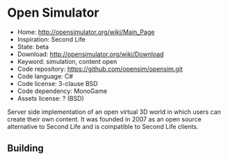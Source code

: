 # Open Simulator

- Home: http://opensimulator.org/wiki/Main_Page
- Inspiration: Second Life
- State: beta
- Download: http://opensimulator.org/wiki/Download
- Keyword: simulation, content open
- Code repository: https://github.com/opensim/opensim.git
- Code language: C#
- Code license: 3-clause BSD
- Code dependency: MonoGame
- Assets license: ? (BSD)

Server side implementation of an open virtual 3D world in which users can create their own content.
It was founded in 2007 as an open source alternative to Second Life and is compatible to Second Life clients.

## Building
